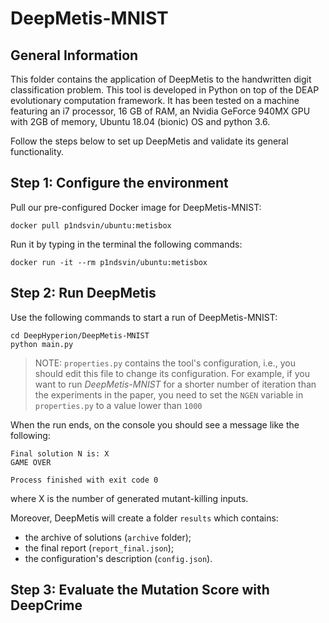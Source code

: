 # DeepMetis-MNIST

## General Information ##
This folder contains the application of DeepMetis to the handwritten digit classification problem.
This tool is developed in Python on top of the DEAP evolutionary computation framework. It has been tested on a machine featuring an i7 processor, 16 GB of RAM, an Nvidia GeForce 940MX GPU with 2GB of memory, Ubuntu 18.04 (bionic) OS and python 3.6.

Follow the steps below to set up DeepMetis and validate its general functionality.


## Step 1: Configure the environment  ##

Pull our pre-configured Docker image for DeepMetis-MNIST:

``` 
docker pull p1ndsvin/ubuntu:metisbox
```

Run it by typing in the terminal the following commands:

```
docker run -it --rm p1ndsvin/ubuntu:metisbox
```

## Step 2: Run DeepMetis ##
Use the following commands to start a run of DeepMetis-MNIST:

```
cd DeepHyperion/DeepMetis-MNIST
python main.py
```

> NOTE: `properties.py` contains the tool's configuration, i.e., you should edit this file to change its configuration. For example, if you want to run <i>DeepMetis-MNIST</i> for a shorter number of iteration than the experiments in the paper, you need to set the `NGEN` variable in `properties.py` to a value lower than `1000`

When the run ends, on the console you should see a message like the following:

```
Final solution N is: X
GAME OVER

Process finished with exit code 0
```

where X is the number of generated mutant-killing inputs.

Moreover, DeepMetis will create a folder `results` which contains: 
* the archive of solutions (`archive` folder); 
* the final report (`report_final.json`);
* the configuration's description (`config.json`).

## Step 3: Evaluate the Mutation Score with DeepCrime ##


